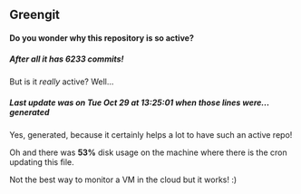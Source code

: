 ## Greengit

#### Do you wonder why this repository is so active?

##### After all it has 6233 commits!

But is it *really* active? Well...

##### Last update was on Tue Oct 29 at 13:25:01 when those lines were... generated

Yes, generated, because it certainly helps a lot to have such an active repo!

Oh and there was **53%** disk usage on the machine
where there is the cron updating this file.

Not the best way to monitor a VM in the cloud but it works! :)
